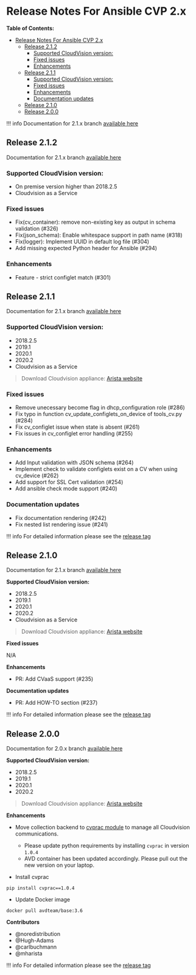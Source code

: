 # Release Notes For Ansible CVP 2.x

**Table of Contents:**

- [Release Notes For Ansible CVP 2.x](#release-notes-for-ansible-cvp-2x)
  - [Release 2.1.2](#release-212)
    - [Supported CloudVision version:](#supported-cloudvision-version)
    - [Fixed issues](#fixed-issues)
    - [Enhancements](#enhancements)
  - [Release 2.1.1](#release-211)
    - [Supported CloudVision version:](#supported-cloudvision-version-1)
    - [Fixed issues](#fixed-issues-1)
    - [Enhancements](#enhancements-1)
    - [Documentation updates](#documentation-updates)
  - [Release 2.1.0](#release-210)
  - [Release 2.0.0](#release-200)

!!! info
    Documentation for 2.1.x branch [available here](https://cvp.avd.sh/en/releases-v2.1.x/)

## Release 2.1.2

Documentation for 2.1.x branch [available here](https://cvp.avd.sh/en/releases-v2.1.x/)

### Supported CloudVision version:

- On premise version higher than 2018.2.5
- Cloudvision as a Service

### Fixed issues

- Fix(cv_container): remove non-existing key as output in schema validation (#326)
- Fix(json_schema): Enable whitespace support in path name (#318)
- Fix(logger): Implement UUID in default log file (#304)
- Add missing expected Python header for Ansible (#294)

### Enhancements

- Feature - strict configlet match (#301)

## Release 2.1.1

Documentation for 2.1.x branch [available here](https://cvp.avd.sh/en/releases-v2.1.x/)

### Supported CloudVision version:

- 2018.2.5
- 2019.1
- 2020.1
- 2020.2
- Cloudvision as a Service

> Download Cloudvision appliance: [Arista website](https://www.arista.com/en/support/software-download)

### Fixed issues

- Remove unecessary become flag in dhcp_configuration role (#286)
- Fix typo in function cv_update_configlets_on_device of tools_cv.py (#284)
- Fix cv_configlet issue when state is absent (#261)
- Fix issues in cv_configlet error handling (#255)

### Enhancements

- Add Input validation with JSON schema (#264)
- Implement check to validate configlets exist on a CV when using cv_device (#262)
- Add support for SSL Cert validation (#254)
- Add ansible check mode support (#240)

### Documentation updates

- Fix documentation rendering (#242)
- Fix nested list rendering issue (#241)

!!! info
    For detailed information please see the [release tag](https://github.com/aristanetworks/ansible-cvp/releases/tag/v2.1.1)

## Release 2.1.0

Documentation for 2.1.x branch [available here](https://cvp.avd.sh/en/releases-v2.1.x/)

__Supported CloudVision version:__

- 2018.2.5
- 2019.1
- 2020.1
- 2020.2
- Cloudvision as a Service

> Download Cloudvision appliance: [Arista website](https://www.arista.com/en/support/software-download)

__Fixed issues__

N/A

__Enhancements__

- PR: Add CVaaS support (#235)

__Documentation updates__

- PR: Add HOW-TO section (#237)

!!! info
    For detailed information please see the [release tag](https://github.com/aristanetworks/ansible-cvp/releases/tag/v2.1.0)

## Release 2.0.0

Documentation for 2.0.x branch [available here](https://cvp.avd.sh/en/releases-v2.0.x/)

__Supported CloudVision version:__

- 2018.2.5
- 2019.1
- 2020.1
- 2020.2

> Download Cloudvision appliance: [Arista website](https://www.arista.com/en/support/software-download)

__Enhancements__

- Move collection backend to [cvprac module](https://github.com/aristanetworks/cvprac) to manage all Cloudvision communications.

    - Please update python requirements by installing `cvprac` in version `1.0.4`
    - AVD container has been updated accordingly. Please pull out the new version on your laptop.

- Install cvprac

```shell
pip install cvprac==1.0.4
```

- Update Docker image

```shell
docker pull avdteam/base:3.6
```

__Contributors__

- @noredistribution
- @Hugh-Adams
- @carlbuchmann
- @mharista

!!! info
    For detailed information please see the [release tag](https://github.com/aristanetworks/ansible-cvp/releases/tag/v2.0.0)
